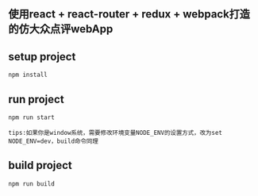 ## 使用react + react-router + redux + webpack打造的仿大众点评webApp
## setup project
```bush
npm install
```
## run project
```bush
npm run start

tips:如果你是window系统，需要修改环境变量NODE_ENV的设置方式，改为set NODE_ENV=dev，build命令同理
```
## build project
```bush
npm run build
```
